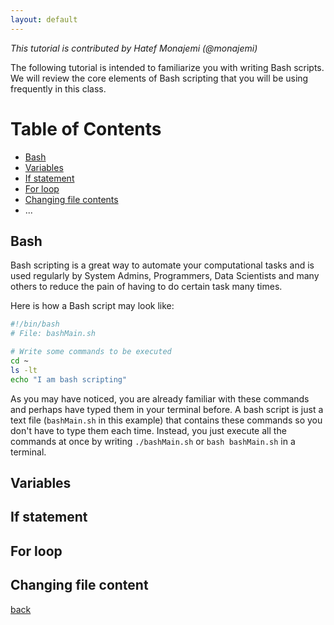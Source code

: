 ```yaml
---
layout: default
---
```


_This tutorial is contributed by Hatef Monajemi (@monajemi)_

The following tutorial is intended to familiarize you with writing Bash scripts. 
We will review the core elements of Bash scripting that you will be
using frequently in this class.  

# Table of Contents
- [Bash](#bash)
- [Variables](#variable) 
- [If statement](#if-statement)
- [For loop](#for-loop)
- [Changing file contents](#change-file-content)
- ...

## [](#bash) Bash

Bash scripting is a great way to automate your computational tasks
and is used regularly by System Admins, Programmers, Data Scientists and many others to 
reduce the pain of having to do certain task many times.

Here is how a Bash script may look like:

```bash
#!/bin/bash
# File: bashMain.sh

# Write some commands to be executed
cd ~
ls -lt 
echo "I am bash scripting"

```

As you may have noticed, you are already familiar with these commands and perhaps have typed 
them in your terminal before. A bash script is just a text file (`bashMain.sh` in this example) that contains these commands
so you don't have to type them each time. Instead, you just execute all the commands at once by 
writing `./bashMain.sh` or `bash bashMain.sh` in a terminal.


## [](#variables) Variables

## [](#if-statement) If statement

## [](#for-loop) For loop

## [](#change-file-content) Changing file content



[back](./)
